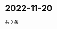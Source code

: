 # 2022-11-20

共 0 条

<!-- BEGIN WEIBO -->
<!-- 最后更新时间 Sun Nov 20 2022 17:14:41 GMT+0800 (China Standard Time) -->

<!-- END WEIBO -->
